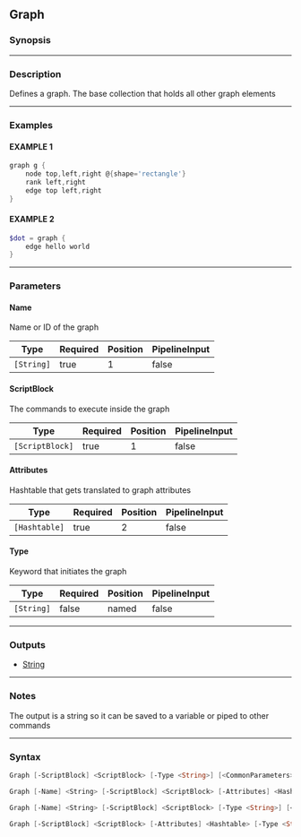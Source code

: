Graph
-----




### Synopsis




---


### Description

Defines a graph. The base collection that holds all other graph elements



---


### Examples
#### EXAMPLE 1
```PowerShell
graph g {
    node top,left,right @{shape='rectangle'}
    rank left,right
    edge top left,right
}
```

#### EXAMPLE 2
```PowerShell
$dot = graph {
    edge hello world
}
```



---


### Parameters
#### **Name**

Name or ID of the graph






|Type      |Required|Position|PipelineInput|
|----------|--------|--------|-------------|
|`[String]`|true    |1       |false        |



#### **ScriptBlock**

The commands to execute inside the graph






|Type           |Required|Position|PipelineInput|
|---------------|--------|--------|-------------|
|`[ScriptBlock]`|true    |1       |false        |



#### **Attributes**

Hashtable that gets translated to graph attributes






|Type         |Required|Position|PipelineInput|
|-------------|--------|--------|-------------|
|`[Hashtable]`|true    |2       |false        |



#### **Type**

Keyword that initiates the graph






|Type      |Required|Position|PipelineInput|
|----------|--------|--------|-------------|
|`[String]`|false   |named   |false        |





---


### Outputs
* [String](https://learn.microsoft.com/en-us/dotnet/api/System.String)






---


### Notes
The output is a string so it can be saved to a variable or piped to other commands



---


### Syntax
```PowerShell
Graph [-ScriptBlock] <ScriptBlock> [-Type <String>] [<CommonParameters>]
```
```PowerShell
Graph [-Name] <String> [-ScriptBlock] <ScriptBlock> [-Attributes] <Hashtable> [-Type <String>] [<CommonParameters>]
```
```PowerShell
Graph [-Name] <String> [-ScriptBlock] <ScriptBlock> [-Type <String>] [<CommonParameters>]
```
```PowerShell
Graph [-ScriptBlock] <ScriptBlock> [-Attributes] <Hashtable> [-Type <String>] [<CommonParameters>]
```
